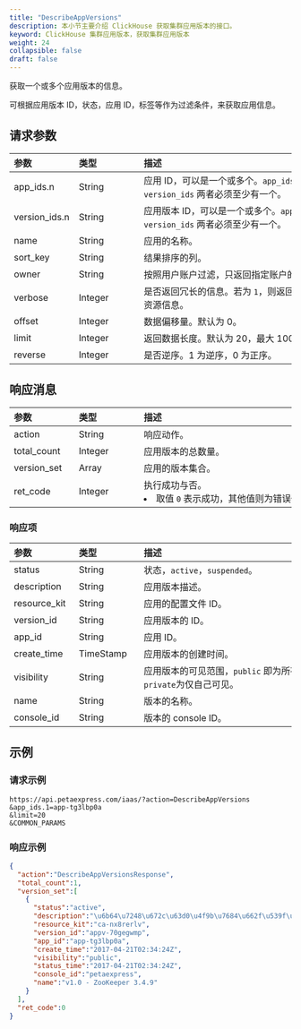 ```yaml
---
title: "DescribeAppVersions"
description: 本小节主要介绍 ClickHouse 获取集群应用版本的接口。 
keyword: ClickHouse 集群应用版本，获取集群应用版本
weight: 24
collapsible: false
draft: false
---
```




获取一个或多个应用版本的信息。

可根据应用版本 ID，状态，应用 ID，标签等作为过滤条件，来获取应用信息。

## 请求参数

|<span style="display:inline-block;width:100px">参数</span> |<span style="display:inline-block;width:100px">类型</span>|<span style="display:inline-block;width:380px">描述</span>|<span style="display:inline-block;width:100px">是否必选</span>|
| :--- | :--- | :--- | :--- |
| app_ids.n | String | 应用 ID，可以是一个或多个。`app_ids` 和 `version_ids` 两者必须至少有一个。 | No |
| version_ids.n | String | 应用版本 ID，可以是一个或多个。`app_ids` 和`version_ids` 两者必须至少有一个。 | No |
| name | String | 应用的名称。 | No |
| sort_key | String | 结果排序的列。 | No |
| owner | String | 按照用户账户过滤，只返回指定账户的资源。 | No |
| verbose | Integer | 是否返回冗长的信息。若为 `1`，则返回集群相关其它资源信息。 | No |
| offset | Integer | 数据偏移量。默认为 0。 | No |
| limit | Integer | 返回数据长度。默认为 20，最大 100。 | No |
| reverse | Integer | 是否逆序。1 为逆序，0 为正序。 | No |

## 响应消息

|<span style="display:inline-block;width:100px">参数</span> |<span style="display:inline-block;width:100px">类型</span>|<span style="display:inline-block;width:380px">描述</span>|
| :--- | :--- | :--- | 
| action | String | 响应动作。 |
| total_count | Integer | 应用版本的总数量。 |
| version_set | Array | 应用的版本集合。 |
| ret_code | Integer | 执行成功与否。<li>取值 `0` 表示成功，其他值则为错误代码。  |

### 响应项 

|<span style="display:inline-block;width:100px">参数</span> |<span style="display:inline-block;width:100px">类型</span>|<span style="display:inline-block;width:380px">描述</span>|
| :--- | :--- | :--- | 
| status | String | 状态，`active`，`suspended`。|
| description | String | 应用版本描述。 |
| resource_kit | String | 应用的配置文件 ID。 |
| version_id | String | 应用版本的 ID。 |
| app_id | String | 应用 ID。 |
| create_time | TimeStamp | 应用版本的创建时间。 |
| visibility | String | 应用版本的可见范围，`public` 即为所有人可见；`private`为仅自己可见。|
| name | String | 版本的名称。 |
| console_id | String | 版本的 console ID。 |

## 示例 

### 请求示例

```
https://api.petaexpress.com/iaas/?action=DescribeAppVersions
&app_ids.1=app-tg3lbp0a
&limit=20
&COMMON_PARAMS
```

### 响应示例

```json
{
  "action":"DescribeAppVersionsResponse",
  "total_count":1,
  "version_set":[
    {
      "status":"active",
      "description":"\u6b64\u7248\u672c\u63d0\u4f9b\u7684\u662f\u539f\u751f Apache ZooKeeper 3.4.9 \u53d1\u884c\u7248\uff0c\u540c\u65f6\u63d0\u4f9b ZooKeeper REST \u670d\u52a1",
      "resource_kit":"ca-nx8rerlv",
      "version_id":"appv-70gegwmp",
      "app_id":"app-tg3lbp0a",
      "create_time":"2017-04-21T02:34:24Z",
      "visibility":"public",
      "status_time":"2017-04-21T02:34:24Z",
      "console_id":"petaexpress",
      "name":"v1.0 - ZooKeeper 3.4.9"
    }
  ],
  "ret_code":0
}
```
